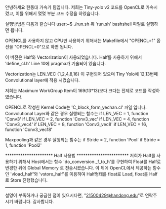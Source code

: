 안녕하세요 한동대 가속기 팀입니다.
저희는 Tiny-yolo v2 코드를 OpenCL로 가속시켰고,
이를 위해서 몇몇 부분 코드 수정을 하였습니다.

실행방법은 다음과 같습니다
user:~$ ./run.sh
위 'run.sh' bashshell 파일로 실행하면 됩니다.

OPENCL를 사용하지 않고 CPU만 사용하기 위해서는
Makefile에서 "OPENCL=1" 옵션을 "OPENCL=0"으로 하면 됩니다.

이 버전은 Half와 Vectorization이 사용되었습니다.
Half를 사용하기 위해서 'define_cl.h' Line 10에
pragma가 기술되어 있습니다.

Vectorization는 LEN_VEC {1,2,4,8,16} 이 구현되어 있으며
Tiny Yolo에 12,13번째 Convolutional layer에 적용 시켰습니다.

저희는 Maximum WorkGroup Item이 169(13*13)보다 크다는 전제로
 코드를 작성하였습니다.

OPENCL로 작성한 Kernel Code는 'C_block_form_yechan.cl'
 파일 입니다.
Convolutional Layer와 같은 경우 실행되는 함수는
if LEN_VEC = 1, function 'Conv3'
if LEN_VEC = 2, function 'Conv3_vec'
if LEN_VEC = 4, function 'Conv3_vec4'
if LEN_VEC = 8, function 'Conv3_vec8'
if LEN_VEC = 16, function 'Conv3_vec18'

Maxpooling과 같은 경우 실행되는 함수는
if Stride = 2, function 'Pool'
if Stride = 1, function 'Pool2'

********************** Half 사용법 ************************
저희가 Half를 사용하기 위해서 Host에서는  함수  'do_conversion
_f_to_h'를 구현하여 Float를 Half로 변경한 뒤에 Global Memory
로 전송시켰습니다. 이 뒤에 OpenCL에서 제공하는 함수인 
'vload_half'와 'vstore_half'를 이용하여 Half형태를 float로 
Load, float를 Half로 Store 진행했습니다.
**********************************************************

설명이 부족하거나 궁금한 점이 있으시다면,
"21500429@handong.edu"로 연락주시기 바랍니다. 감사합니다.
